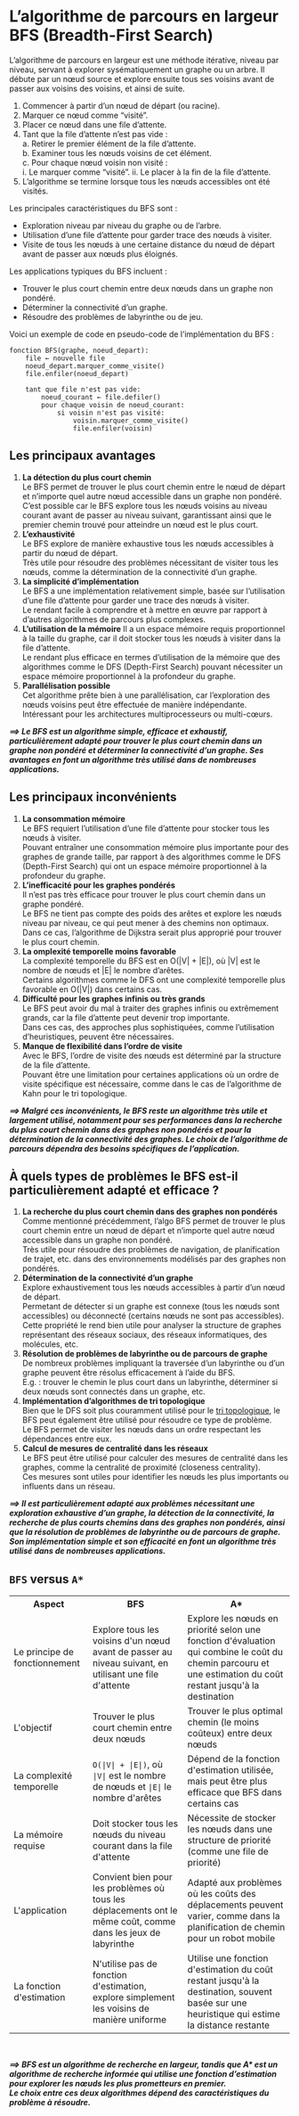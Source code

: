 # **L’algorithme de parcours en largeur BFS (Breadth-First Search)**
L’algorithme de parcours en largeur est une méthode itérative, niveau par niveau, servant à explorer sysématiquement un graphe ou un arbre. Il débute par un nœud source et explore ensuite tous ses voisins avant de passer aux voisins des voisins, et ainsi de suite.

1. Commencer à partir d’un nœud de départ (ou racine).
2. Marquer ce nœud comme “visité”.
3. Placer ce nœud dans une file d’attente.
4. Tant que la file d’attente n’est pas vide :  
   a. Retirer le premier élément de la file d’attente.  
   b. Examiner tous les nœuds voisins de cet élément.  
   c. Pour chaque nœud voisin non visité :  
        i. Le marquer comme “visité”. 
        ii. Le placer à la fin de la file d’attente.  
5. L’algorithme se termine lorsque tous les nœuds accessibles ont été visités.

Les principales caractéristiques du BFS sont :
* Exploration niveau par niveau du graphe ou de l’arbre.
* Utilisation d’une file d’attente pour garder trace des nœuds à visiter.
* Visite de tous les nœuds à une certaine distance du nœud de départ avant de passer aux nœuds plus éloignés.

Les applications typiques du BFS incluent :
* Trouver le plus court chemin entre deux nœuds dans un graphe non pondéré.
* Déterminer la connectivité d’un graphe.
* Résoudre des problèmes de labyrinthe ou de jeu.

Voici un exemple de code en pseudo-code de l’implémentation du BFS :
```ebnf
fonction BFS(graphe, noeud_depart):
    file ← nouvelle file
    noeud_depart.marquer_comme_visite()
    file.enfiler(noeud_depart)
    
    tant que file n'est pas vide:
        noeud_courant ← file.defiler()
        pour chaque voisin de noeud_courant:
            si voisin n'est pas visité:
                voisin.marquer_comme_visite()
                file.enfiler(voisin)
```
## **Les principaux avantages**
1. **La détection du plus court chemin**  
    Le BFS permet de trouver le plus court chemin entre le nœud de départ et n’importe quel autre nœud accessible dans un graphe non pondéré.  
    C’est possible car le BFS explore tous les nœuds voisins au niveau courant avant de passer au niveau suivant, garantissant ainsi que le premier chemin trouvé pour atteindre un nœud est le plus court.
1. **L’exhaustivité**  
    Le BFS explore de manière exhaustive tous les nœuds accessibles à partir du nœud de départ.  
    Très utile pour résoudre des problèmes nécessitant de visiter tous les nœuds, comme la détermination de la connectivité d’un graphe.
1. **La simplicité d’implémentation**  
    Le BFS a une implémentation relativement simple, basée sur l’utilisation d’une file d’attente pour garder une trace des nœuds à visiter.  
    Le rendant facile à comprendre et à mettre en œuvre par rapport à d’autres algorithmes de parcours plus complexes.
1. **L’utilisation de la mémoire**
    Il a un espace mémoire requis proportionnel à la taille du graphe, car il doit stocker tous les nœuds à visiter dans la file d’attente.  
    Le rendant plus efficace en termes d’utilisation de la mémoire que des algorithmes comme le DFS (Depth-First Search) pouvant nécessiter un espace mémoire proportionnel à la profondeur du graphe.
1. **Parallélisation possible**  
    Cet algorithme prête bien à une parallélisation, car l’exploration des nœuds voisins peut être effectuée de manière indépendante.  
    Intéressant pour les architectures multiprocesseurs ou multi-cœurs.

_**⟹ Le BFS est un algorithme simple, efficace et exhaustif, particulièrement adapté pour trouver le plus court chemin dans un graphe non pondéré et déterminer la connectivité d’un graphe. Ses avantages en font un algorithme très utilisé dans de nombreuses applications.**_
## **Les principaux inconvénients**
1. **La consommation mémoire**  
    Le BFS requiert l’utilisation d’une file d’attente pour stocker tous les nœuds à visiter.  
    Pouvant entraîner une consommation mémoire plus importante pour des graphes de grande taille, par rapport à des algorithmes comme le DFS (Depth-First Search) qui ont un espace mémoire proportionnel à la profondeur du graphe.
1. **L’inefficacité pour les graphes pondérés**  
    Il n’est pas très efficace pour trouver le plus court chemin dans un graphe pondéré.  
    Le BFS ne tient pas compte des poids des arêtes et explore les nœuds niveau par niveau, ce qui peut mener à des chemins non optimaux.  
    Dans ce cas, l’algorithme de Dijkstra serait plus approprié pour trouver le plus court chemin.
1. **La omplexité temporelle moins favorable**  
    La complexité temporelle du BFS est en O(|V| + |E|), où |V| est le nombre de nœuds et |E| le nombre d’arêtes.  
    Certains algorithmes comme le DFS ont une complexité temporelle plus favorable en O(|V|) dans certains cas.
1. **Difficulté pour les graphes infinis ou très grands**  
    Le BFS peut avoir du mal à traiter des graphes infinis ou extrêmement grands, car la file d’attente peut devenir trop importante.  
    Dans ces cas, des approches plus sophistiquées, comme l’utilisation d’heuristiques, peuvent être nécessaires.
1. **Manque de flexibilité dans l’ordre de visite**  
    Avec le BFS, l’ordre de visite des nœuds est déterminé par la structure de la file d’attente.  
    Pouvant être une limitation pour certaines applications où un ordre de visite spécifique est nécessaire, comme dans le cas de l’algorithme de Kahn pour le tri topologique.

_**⟹ Malgré ces inconvénients, le BFS reste un algorithme très utile et largement utilisé, notamment pour ses performances dans la recherche du plus court chemin dans des graphes non pondérés et pour la détermination de la connectivité des graphes. Le choix de l’algorithme de parcours dépendra des besoins spécifiques de l’application.**_
## **À quels types de problèmes le BFS est-il particulièrement adapté et efficace ?**
1. **La recherche du plus court chemin dans des graphes non pondérés**  
    Comme mentionné précédemment, l’algo BFS permet de trouver le plus court chemin entre un nœud de départ et n’importe quel autre nœud accessible dans un graphe non pondéré.  
    Très utile pour résoudre des problèmes de navigation, de planification de trajet, etc. dans des environnements modélisés par des graphes non pondérés.
1. **Détermination de la connectivité d’un graphe**  
    Explore exhaustivement tous les nœuds accessibles à partir d’un nœud de départ.  
    Permetant de détecter si un graphe est connexe (tous les nœuds sont accessibles) ou déconnecté (certains nœuds ne sont pas accessibles).  
    Cette propriété le rend bien utile pour analyser la structure de graphes représentant des réseaux sociaux, des réseaux informatiques, des molécules, etc.
1. **Résolution de problèmes de labyrinthe ou de parcours de graphe**  
    De nombreux problèmes impliquant la traversée d’un labyrinthe ou d’un graphe peuvent être résolus efficacement à l’aide du BFS.  
    E.g. : trouver le chemin le plus court dans un labyrinthe, déterminer si deux nœuds sont connectés dans un graphe, etc.
1. **Implémentation d’algorithmes de tri topologique**  
    Bien que le DFS soit plus couramment utilisé pour le [tri topologique](), le BFS peut également être utilisé pour résoudre ce type de problème.  
    Le BFS permet de visiter les nœuds dans un ordre respectant les dépendances entre eux.
1. **Calcul de mesures de centralité dans les réseaux**  
    Le BFS peut être utilisé pour calculer des mesures de centralité dans les graphes, comme la centralité de proximité (closeness centrality).  
    Ces mesures sont utiles pour identifier les nœuds les plus importants ou influents dans un réseau.

_**⟹ Il est particulièrement adapté aux problèmes nécessitant une exploration exhaustive d’un graphe, la détection de la connectivité, la recherche de plus courts chemins dans des graphes non pondérés, ainsi que la résolution de problèmes de labyrinthe ou de parcours de graphe.   
Son implémentation simple et son efficacité en font un algorithme très utilisé dans de nombreuses applications.**_

## **`BFS` versus `A*`**

<table>
  <tr>
    <th align="center">Aspect</th>
    <th align="center">BFS</th>
    <th align="center">A*</th>
  </tr>
  <tr>
    <td >Le principe de fonctionnement</td>
    <td>Explore tous les voisins d'un nœud avant de passer au niveau suivant, en utilisant une file d'attente</td>
    <td>Explore les nœuds en priorité selon une fonction d'évaluation qui combine le coût du chemin parcouru et une estimation du coût restant jusqu'à la destination</td>
  </tr>
  <tr>
    <td>L'objectif</td>
    <td>Trouver le plus court chemin entre deux nœuds</td>
    <td>Trouver le plus optimal chemin (le moins coûteux) entre deux nœuds</td>
  </tr>
  <tr>
    <td>La complexité temporelle</td>
    <td><code>O(|V| + |E|)</code>, où <code>|V|</code> est le nombre de nœuds et <code>|E|</code> le nombre d'arêtes</td>
    <td>Dépend de la fonction d'estimation utilisée, mais peut être plus efficace que BFS dans certains cas</td>
  </tr>
  <tr>
    <td>La mémoire requise</td>
    <td>Doit stocker tous les nœuds du niveau courant dans la file d'attente</td>
    <td>Nécessite de stocker les nœuds dans une structure de priorité (comme une file de priorité)</td>
  </tr>
  <tr>
    <td>L'application</td>
    <td>Convient bien pour les problèmes où tous les déplacements ont le même coût, comme dans les jeux de labyrinthe</td>
    <td>Adapté aux problèmes où les coûts des déplacements peuvent varier, comme dans la planification de chemin pour un robot mobile</td>
  </tr>
  <tr>
    <td>La fonction d'estimation</td>
    <td>N'utilise pas de fonction d'estimation, explore simplement les voisins de manière uniforme</td>
    <td>Utilise une fonction d'estimation du coût restant jusqu'à la destination, souvent basée sur une heuristique qui estime la distance restante</td>
  </tr>
</table><br>

_**⟹  BFS est un algorithme de recherche en largeur, tandis que A* est un algorithme de recherche informée qui utilise une fonction d’estimation pour explorer les nœuds les plus prometteurs en premier.  
Le choix entre ces deux algorithmes dépend des caractéristiques du problème à résoudre.**_
